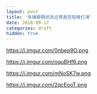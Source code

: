 ```yaml
---
layout: post
title: '车辆极限状态过弯是否轻微打滑'
date: 2018-09-17
categories: draft
hidden: true
---
```


https://i.imgur.com/0nbep9O.png

https://i.imgur.com/oquBHf6.png

https://i.imgur.com/mNoSK7w.png

https://i.imgur.com/2qcEooT.png




